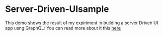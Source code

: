 # Server-Driven-UIsample

This demo shows the result of my expiriment in building a server Driven UI app usng GraphQL:
You can read more about it this [here](https://docs.google.com/document/d/1CqO2wCCdi0Vs2ONZDPxXUjD8lXyAMxsZaXpxoe-EWGc/edit) 
